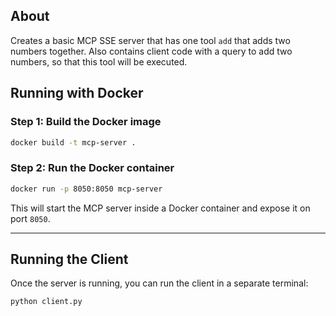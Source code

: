 ## About
Creates a basic MCP SSE server that has one tool ```add``` that adds two numbers together.
Also contains client code with a query to add two numbers, so that this tool will be executed.

## Running with Docker

### Step 1: Build the Docker image

```bash
docker build -t mcp-server .
```

### Step 2: Run the Docker container

```bash
docker run -p 8050:8050 mcp-server
```

This will start the MCP server inside a Docker container and expose it on port `8050`.

---

## Running the Client

Once the server is running, you can run the client in a separate terminal:

```bash
python client.py
```